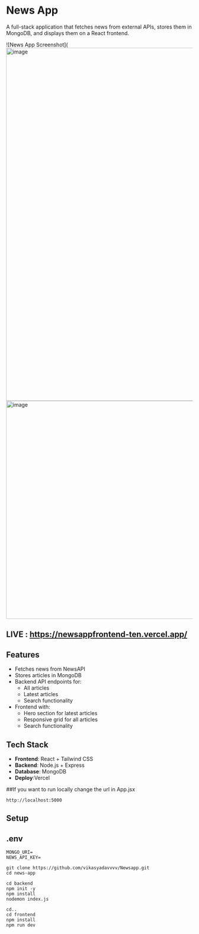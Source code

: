 # News App

A full-stack application that fetches news from external APIs, stores them in MongoDB, and displays them on a React frontend.

![News App Screenshot](<img width="1877" height="950" alt="image" src="https://github.com/user-attachments/assets/aa370375-0c2f-4b92-8712-83135dd438ac" />  <img width="1872" height="587" alt="image" src="https://github.com/user-attachments/assets/538c16a2-94d5-42ca-ba38-21261baec42f" />

## LIVE : https://newsappfrontend-ten.vercel.app/

## Features
- Fetches news from NewsAPI
- Stores articles in MongoDB
- Backend API endpoints for:
  - All articles
  - Latest articles
  - Search functionality
- Frontend with:
  - Hero section for latest articles
  - Responsive grid for all articles
  - Search functionality

## Tech Stack
- **Frontend**: React + Tailwind CSS
- **Backend**: Node.js + Express
- **Database**: MongoDB
- **Deploy**:Vercel

##If you want to run locally change the url in App.jsx
```
http://localhost:5000
```


## Setup
## .env
```
MONGO_URI=
NEWS_API_KEY=

```

```
git clone https://github.com/vikasyadavvvv/Newsapp.git
cd news-app

cd backend
npm init -y
npm install
nodemon index.js

cd..
cd frontend
npm install
npm run dev
